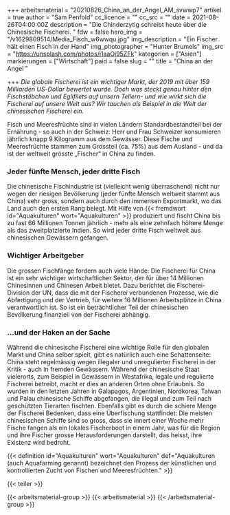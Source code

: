 +++
arbeitsmaterial = "20210826_China_an_der_Angel_AM_svwwp7"
artikel = true
author = "Sam Penfold"
cc_licence = ""
cc_src = ""
date = 2021-08-26T04:00:00Z
description = "Die Chinderzytig schreibt heute über die Chinesische Fischerei. "
fdw = false
hero_img = "/v1629809514/Media_Fisch_w6wwqu.jpg"
img_description = "Ein Fischer hält einen Fisch in der Hand"
img_photographer = "Hunter Brumels"
img_src = "https://unsplash.com/photos/i1aaOj95ZFk"
kategorien = ["Asien"]
markierungen = ["Wirtschaft"]
paid = false
slug = ""
title = "China an der Angel "

+++
_Die globale Fischerei ist ein wichtiger Markt, der 2019 mit über 159 Milliarden US-Dollar bewertet wurde. Doch was steckt genau hinter den Fischstäbchen und Eglifilets auf unsern Tellern- und wie wirkt sich die Fischerei auf unsere Welt aus? Wir tauchen als Beispiel in die Welt der chinesischen Fischerei ein._

Fisch und Meeresfrüchte sind in vielen Ländern Standardbestandteil bei der Ernährung - so auch in der Schweiz: Herr und Frau Schweizer konsumieren jährlich knapp 9 Kilogramm aus dem Gewässer. Diese Fische und Meeresfrüchte stammen zum Grossteil (ca. 75%) aus dem Ausland - und da ist der weltweit grösste „Fischer“ in China zu finden.

### Jeder fünfte Mensch, jeder dritte Fisch

Die chinesische Fischindustrie ist (vielleicht wenig überraschend) nicht nur wegen der riesigen Bevölkerung (jeder fünfte Mensch weltweit stammt aus China) sehr gross, sondern auch durch den immensen Exportmarkt, wo das Land auch den ersten Rang belegt. Mit Hilfe von {{< fremdwort id="Aquakulturen" wort="Aquakulturen" >}} produziert und fischt China bis zu fast 66 Millionen Tonnen jährlich - mehr als eine zehnfach höhere Menge als das zweitplatzierte Indien. So wird jeder dritte Fisch weltweit aus chinesischen Gewässern gefangen.

### Wichtiger Arbeitgeber

Die grossen Fischfänge fordern auch viele Hände: Die Fischerei für China ist ein sehr wichtiger wirtschaftlicher Sektor, der für über 14 Millionen Chinesinnen und Chinesen Arbeit bietet. Dazu berichtet die Fischerei-Division der UN, dass die mit der Fischerei verbundenen Prozesse, wie die Abfertigung und der Vertrieb, für weitere 16 Millionen Arbeitsplätze in China verantwortlich ist. So ist ein beträchtlicher Teil der chinesischen Bevölkerung finanziell von der Fischerei abhängig.

### …und der Haken an der Sache

Während die chinesische Fischerei eine wichtige Rolle für den globalen Markt und China selber spielt, gibt es natürlich auch eine Schattenseite: China steht regelmässig wegen illegaler und unregulierter Fischerei in der Kritik - auch in fremden Gewässern. Während der chinesische Staat vielerorts, zum Beispiel in Gewässern in Westafrika, legale und regulierte Fischerei betreibt, macht er dies an anderen Orten ohne Erlaubnis. So wurden in den letzten Jahren in Galapagos, Argentinien, Nordkorea, Taiwan und Palau chinesische Schiffe abgefangen, die illegal und zum Teil nach geschützten Tierarten fischten. Ebenfalls gibt es durch die schiere Menge der Fischerei Bedenken, dass eine Überfischung stattfindet: Die meisten chinesischen Schiffe sind so gross, dass sie innert einer Woche mehr Fische fangen als ein lokales Fischerboot in einem Jahr, was für die Region und ihre Fischer grosse Herausforderungen darstellt, das heisst, ihre Existenz wird bedroht.

{{< definition id="Aquakulturen" wort="Aquakulturen" def="Aquakulturen (auch Aquafarming genannt) bezeichnet den Prozess der künstlichen und kontrollierten Zucht von Fischen und Meeresfrüchten." >}}

{{< teiler >}}

{{< arbeitsmaterial-group >}}
{{< arbeitsmaterial >}}
{{< /arbeitsmaterial-group >}}